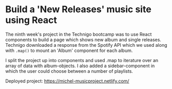 # Build a 'New Releases' music site using React

The ninth week's project in the Technigo bootcamp was to use React components to build a page which shows new album and single releases.
Technigo downloaded a response from the Spotify API which we used along with `.map()` to mount an 'Album' component for each album.

I split the project up into components and used .map to iterature over an array of data with album-objects. I also added a sidebar-component in which the user could choose between a number of playlists.

Deployed project:
https://michel-musicproject.netlify.com/
